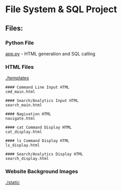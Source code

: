 # File System & SQL Project


## Files:

### Python File
[app.py](./app.py) - HTML generation and SQL calling


### HTML Files
[./templates](./templates)

	#### Command Line Input HTML
	cmd_main.html

	#### Search/Analytics Input HTML
	search_main.html

	#### Nagivation HTML
	navigate.html

	#### cat Command Display HTML
	cat_display.html

	#### ls Command Display HTML
	ls_display.html

	#### Search/Analytics Display HTML
	search_display.html


### Website Background Images
[./static](./static)
